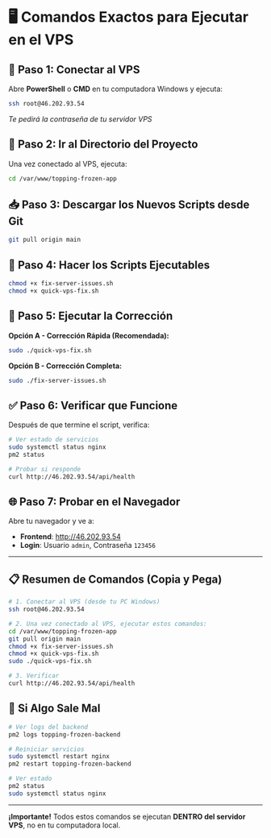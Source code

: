 # 🖥️ Comandos Exactos para Ejecutar en el VPS

## 🔑 Paso 1: Conectar al VPS

Abre **PowerShell** o **CMD** en tu computadora Windows y ejecuta:

```bash
ssh root@46.202.93.54
```

*Te pedirá la contraseña de tu servidor VPS*

## 📁 Paso 2: Ir al Directorio del Proyecto

Una vez conectado al VPS, ejecuta:

```bash
cd /var/www/topping-frozen-app
```

## 📥 Paso 3: Descargar los Nuevos Scripts desde Git

```bash
git pull origin main
```

## 🔧 Paso 4: Hacer los Scripts Ejecutables

```bash
chmod +x fix-server-issues.sh
chmod +x quick-vps-fix.sh
```

## 🚀 Paso 5: Ejecutar la Corrección

**Opción A - Corrección Rápida (Recomendada):**
```bash
sudo ./quick-vps-fix.sh
```

**Opción B - Corrección Completa:**
```bash
sudo ./fix-server-issues.sh
```

## ✅ Paso 6: Verificar que Funcione

Después de que termine el script, verifica:

```bash
# Ver estado de servicios
sudo systemctl status nginx
pm2 status

# Probar si responde
curl http://46.202.93.54/api/health
```

## 🌐 Paso 7: Probar en el Navegador

Abre tu navegador y ve a:
- **Frontend**: http://46.202.93.54
- **Login**: Usuario `admin`, Contraseña `123456`

---

## 📋 Resumen de Comandos (Copia y Pega)

```bash
# 1. Conectar al VPS (desde tu PC Windows)
ssh root@46.202.93.54

# 2. Una vez conectado al VPS, ejecutar estos comandos:
cd /var/www/topping-frozen-app
git pull origin main
chmod +x fix-server-issues.sh
chmod +x quick-vps-fix.sh
sudo ./quick-vps-fix.sh

# 3. Verificar
curl http://46.202.93.54/api/health
```

## 🚨 Si Algo Sale Mal

```bash
# Ver logs del backend
pm2 logs topping-frozen-backend

# Reiniciar servicios
sudo systemctl restart nginx
pm2 restart topping-frozen-backend

# Ver estado
pm2 status
sudo systemctl status nginx
```

---

**¡Importante!** Todos estos comandos se ejecutan **DENTRO del servidor VPS**, no en tu computadora local.
